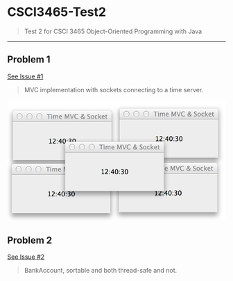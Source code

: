 CSCI3465-Test2
==============

> Test 2 for CSCI 3465 Object-Oriented Programming with Java

---

## Problem 1

[See Issue #1](https://github.com/Glavin001/CSCI3465-Test2/issues/1)

> MVC implementation with sockets connecting to a time server.

![](Screenshots/problem1_mvc_ex.png)


## Problem 2

[See Issue #2](https://github.com/Glavin001/CSCI3465-Test2/issues/2)

> BankAccount, sortable and both thread-safe and not.

